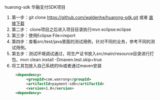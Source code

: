 huarong-sdk
华融支付SDK项目


1. 第一步：git clone https://github.com/waldenhe/huarong-sdk.git 或者
[直接下载](https://github.com/waldenhe/huarong-sdk/archive/master.zip) 
2. 第二步： clone项目之后进入项目目录执行mvn eclipse:eclipse
3. 第三步：使用Eclipse  File>import 
4. 第四步：查看src/test/java里面的测试用例，针对不同的业务，参考不同的测试用例。
5. 第五步：测试环境调试通过，将生产证书放入src/main/resource目录进行打包，mvn clean install -Dmaven.test.skip=true
6. 将工具包放入自己系统的lib或者通过maven安装 
```xml
     <dependency>
          <groupId>com.wanrong</groupId>
          <artifactId>payment-sdk</artifactId>
          <version>1.0</version>
     <dependency>
```


